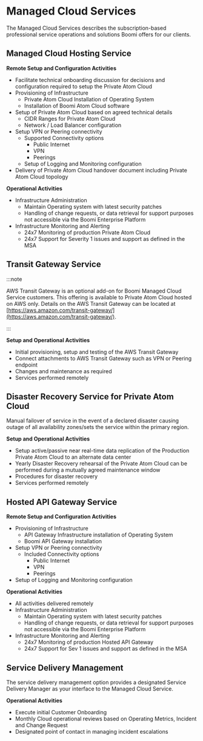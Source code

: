 # Managed Cloud Services

<head>
  <meta name="guidename" content="Platform"/>
  <meta name="context" content="GUID-7e9b5590-5fc9-496f-86b7-f40c07d1700f"/>
</head>

The Managed Cloud Services describes the subscription-based professional service operations and solutions Boomi offers for our clients.

## Managed Cloud Hosting Service

**Remote Setup and Configuration Activities**

- Facilitate technical onboarding discussion for decisions and configuration required to setup the Private Atom Cloud
- Provisioning of Infrastructure
  - Private Atom Cloud Installation of Operating System
  - Installation of Boomi Atom Cloud software
- Setup of Private Atom Cloud based on agreed technical details
  - CIDR Ranges for Private Atom Cloud
  - Network / Load Balancer configuration
- Setup VPN or Peering connectivity
  - Supported Connectivity options
    - Public Internet
    - VPN
    - Peerings
  - Setup of Logging and Monitoring configuration
- Delivery of Private Atom Cloud handover document including Private Atom Cloud topology

**Operational Activities**

- Infrastructure Administration
  - Maintain Operating system with latest security patches
  - Handling of change requests, or data retrieval for support purposes not accessible via the Boomi Enterprise Platform
- Infrastructure Monitoring and Alerting
  - 24x7 Monitoring of production Private Atom Cloud
  - 24x7 Support for Severity 1 issues and support as defined in the MSA

## Transit Gateway Service

:::note

AWS Transit Gateway is an optional add-on for Boomi Managed Cloud Service customers. This offering is available to Private Atom Cloud hosted on AWS only. Details on the AWS Transit Gateway can be located at [https://aws.amazon.com/transit-gateway/](https://aws.amazon.com/transit-gateway/).

:::

**Setup and Operational Activities**

- Initial provisioning, setup and testing of the AWS Transit Gateway
- Connect attachments to AWS Transit Gateway such as VPN or Peering endpoint
- Changes and maintenance as required
- Services performed remotely

## Disaster Recovery Service for Private Atom Cloud

Manual failover of service in the event of a declared disaster causing outage of all availability zones/sets the service within the primary region.

**Setup and Operational Activities**

- Setup active/passive near real-time data replication of the Production Private Atom Cloud to an alternate data center
- Yearly Disaster Recovery rehearsal of the Private Atom Cloud can be performed during a mutually agreed maintenance window
- Procedures for disaster recovery
- Services performed remotely

## Hosted API Gateway Service

**Remote Setup and Configuration Activities**

- Provisioning of Infrastructure
  - API Gateway Infrastructure installation of Operating System
  - Boomi API Gateway installation
- Setup VPN or Peering connectivity
  - Included Connectivity options
    - Public Internet
    - VPN
    - Peerings
- Setup of Logging and Monitoring configuration

**Operational Activities**

- All activities delivered remotely
- Infrastructure Administration
  - Maintain Operating system with latest security patches
  - Handling of change requests, or data retrieval for support purposes not accessible via the Boomi Enterprise Platform
- Infrastructure Monitoring and Alerting
  - 24x7 Monitoring of production Hosted API Gateway
  - 24x7 Support for Sev 1 issues and support as defined in the MSA

## Service Delivery Management

The service delivery management option provides a designated Service Delivery Manager as your interface to the Managed Cloud Service.

**Operational Activities**

- Execute initial Customer Onboarding
- Monthly Cloud operational reviews based on Operating Metrics, Incident and Change Request
- Designated point of contact in managing incident escalations
